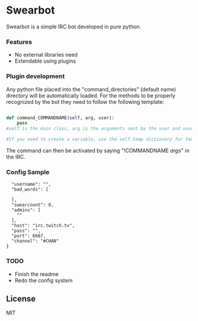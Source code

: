 # Swearbot
Swearbot is a simple IRC bot developed in pure python.

### Features
* No external libraries need
* Extendable using plugins

### Plugin development
Any python file placed into the "command_directories" (default name) directory will be automatically loaded. For the methods to be properly recognized by the bot they need to follow the following template:

```python

def command_COMMANDNAME(self, arg, user):
    pass
#self is the main class, arg is the arguments sent by the user and user is the username

#If you need to create a variable, use the self.temp dictionary for temporary variables and self.custom_parameters for persistent ones.
```

The command can then be activated by saying "!COMMANDNAME *args*" in the IRC.

### Config Sample
```json{
  "username": "",
  "bad_words": [

  ],
  "swearcount": 0,
  "admins": [
    ""
  ],
  "host": "irc.twitch.tv",
  "pass": "",
  "port": 6667,
  "channel": "#CHAN"
}
```

### TODO
* Finish the readme
* Redo the config system

License
----
MIT
